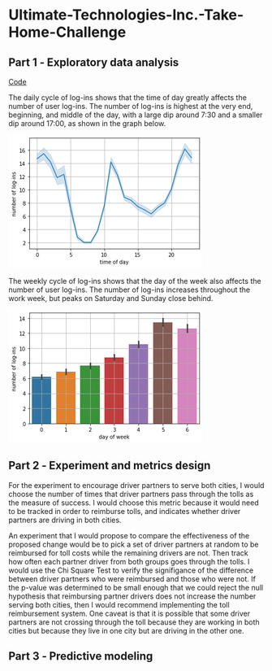 # Ultimate-Technologies-Inc.-Take-Home-Challenge

## Part 1 ‐ Exploratory data analysis
[Code](https://github.com/dinqui/Ultimate-Technologies-Inc.-Take-Home-Challenge/blob/main/Ultimate%20Technologies%20Inc.%20Take-Home%20Challenge%20-%20Part%201.ipynb)

The daily cycle of log-ins shows that the time of day greatly affects the number of user log-ins. The number of log-ins is highest at the very end, beginning, and middle of the day, with a large dip around 7:30 and a smaller dip around 17:00, as shown in the graph below. 

![Plot of daily cycle of log-ins](https://github.com/dinqui/Ultimate-Technologies-Inc.-Take-Home-Challenge/blob/main/images/time_of_day.png)

The weekly cycle of log-ins shows that the day of the week also affects the number of user log-ins. The number of log-ins increases throughout the work week, but peaks on Saturday and Sunday close behind. 

![Plot of weekly cycle of log-ins](https://github.com/dinqui/Ultimate-Technologies-Inc.-Take-Home-Challenge/blob/main/images/day_of_week.png)

## Part 2 ‐ Experiment and metrics design

For the experiment to encourage driver partners to serve both cities, I would choose the number of times that driver partners pass through the tolls as the measure of success. I would choose this metric because it would need to be tracked in order to reimburse tolls, and indicates whether driver partners are driving in both cities. 

An experiment that I would propose to compare the effectiveness of the proposed change would be to pick a set of driver partners at random to be reimbursed for toll costs while the remaining drivers are not. Then track how often each partner driver from both groups goes through the tolls. I would use the Chi Square Test to verify the signifigance of the difference between driver partners who were reimbursed and those who were not. If the p-value was determined to be small enough that we could reject the null hypothesis that reimbursing partner drivers does not increase the number serving both cities, then I would recommend implementing the toll reimbursement system. One caveat is that it is possible that some driver partners are not crossing through the toll because they are working in both cities but because they live in one city but are driving in the other one. 

## Part 3 ‐ Predictive modeling
